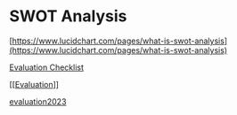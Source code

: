 # SWOT Analysis

[https://www.lucidchart.com/pages/what-is-swot-analysis](https://www.lucidchart.com/pages/what-is-swot-analysis)

[Evaluation Checklist](Evaluation%20865977dd832c4461a9418e9f376a1773/Evaluation%20Checklist%20142e7be5d20946ed9c12455106f839cf.md)

[[[Evaluation](Evaluation%20865977dd832c4461a9418e9f376a1773/Evaluation%206914bd1d7492452e8e3964c229956911.md)]]

[evaluation2023](/_sharedContent/evaluation/evaluation2023.md)

